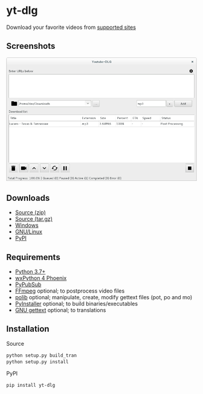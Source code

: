 # yt-dlg
Download your favorite videos from [supported sites](https://github.com/ytdl-org/youtube-dl/supportedsites.html)

## Screenshots
![yt-dlg screenshot](assets/images/ydlg_ui.png)

## Downloads
* [Source (zip)](https://github.com/oleksis/youtube-dl-gui/archive/refs/tags/v1.8.3.zip")
* [Source (tar.gz)](https://github.com/oleksis/youtube-dl-gui/archive/refs/tags/v1.8.3.tar.gz)
* [Windows](https://github.com/oleksis/youtube-dl-gui/releases/download/v1.8.3/yt-dlg-20220118.2.msi)
* [GNU/Linux](https://github.com/oleksis/youtube-dl-gui/releases/download/v1.8.3/yt-dlg)
* [PyPI](https://pypi.org/project/yt-dlg/)

## Requirements
* [Python 3.7+](https://www.python.org/downloads/)
* [wxPython 4 Phoenix](https://wxpython.org/download.php)
* [PyPubSub](https://pypi.org/project/PyPubSub)
* [FFmpeg](https://ffmpeg.org/download.html) optional; to postprocess video files
* [polib](https://pypi.org/project/polib) optional; manipulate, create, modify gettext files (pot, po and mo)
* [PyInstaller](https://www.pyinstaller.org/) optional; to build binaries/executables
* [GNU gettext](https://www.gnu.org/software/gettext/) optional; to translations

## Installation
Source
```bash
python setup.py build_tran
python setup.py install
```

PyPI
```bash
pip install yt-dlg
```


